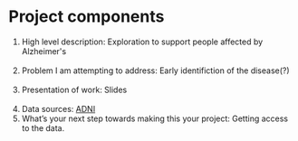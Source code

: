 # Project components
<ol><li>High level description: Exploration to support people affected by Alzheimer's<br><br>
<li>Problem I am attempting to address: Early identifiction of the disease(?)<br><br>
<li>Presentation of work: Slides<br><br>
<li>Data sources: <a href="http://adni.loni.usc.edu/data-samples/access-data/">ADNI</a>
<li>What’s your next step towards making this your project: Getting access to the data.</ol>
